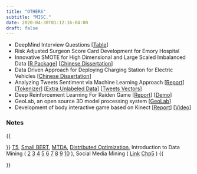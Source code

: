 ```yaml
---
title: "OTHERS"
subtitle: "MISC."
date: 2020-04-30T01:12:16-04:00
draft: false
---
```


- DeepMind Interview Questions [[Table](https://hmjianggatech.github.io/files/questionlist.xlsx)]
- Risk Adjusted Surgeon Score Card Development for Emory Hospital
- Innovative SMOTE for High Dimensional and Large Scaled Imbalanced Data [[R Package](https://github.com/HMJiangGatech/ESmote)] [[Chinese Dissertation](https://hmjianggatech.github.io/files/FSMOTE.pdf)]
- Data Driven Approach for Deploying Charging Station for Electric Vehicles [[Chinese Dissertation](https://hmjianggatech.github.io/files/ChargingStation.pdf)]
- Analyzing Tweets Sentiment via Machine Learning Approach [[Report](https://hmjianggatech.github.io/files/BHAMProject/SentimentAnalysis.pdf)] [[Tokenizer](https://hmjianggatech.github.io/files/BHAMProject/ReadACleanT.py)] [[Extra Unlabeled Data](https://hmjianggatech.github.io/files/BHAMProject/Tweets_Unlabeled.csv)] [[Tweets Vectors](http://pan.baidu.com/s/1qYGQpJm)]
- Deep Reinforcement Learning For Raiden Game [[Report](https://hmjianggatech.github.io/files/HCK.pdf)] [[Demo](https://hmjianggatech.github.io/files/HCKdemo.mp4)]
- GeoLab, an open source 3D model processing system [[GeoLab](http://gcl.ustc.edu.cn/index.php?s=/Home/Geolab/index.html)]
- Development of body interactive game based on Kinect  [[Report](http://staff.ustc.edu.cn/~lgliu/Courses/ComputerGraphics_2015_spring-summer/Projects/index3.html)] [[Video](http://v.youku.com/v_show/id_XMTI2NTUyNTYzNg==.html)]

### Notes

{{<p>}}
<a href="https://hmjianggatech.github.io/files/T5.pdf">T5</a>,
<a href="https://hmjianggatech.github.io/files/Small BERT.pdf">Small BERT</a>,
<a href="https://hmjianggatech.github.io/MTDA/">MTDA</a>,
<a href="notes/Distributed Optimization Seminar Note.pdf">Distributed Optimization</a>,
    Introduction to Data Mining (
    <a href="https://www.zybuluo.com/HaomingJiang/note/385492">2</a>
    <a href="https://www.zybuluo.com/HaomingJiang/note/387597">3</a>
    <a href="https://www.zybuluo.com/HaomingJiang/note/389165">4</a>
    <a href="https://www.zybuluo.com/HaomingJiang/note/417691">5</a>
    <a href="https://www.zybuluo.com/HaomingJiang/note/391448">6</a>
    <a href="https://www.zybuluo.com/HaomingJiang/note/391448">7</a>
    <a href="https://www.zybuluo.com/HaomingJiang/note/395852">8</a>
    <a href="https://www.zybuluo.com/HaomingJiang/note/457982">9</a>
    <a href="https://www.zybuluo.com/HaomingJiang/note/398307">10</a> ),
    Social Media Mining (
    <a href="http://dmml.asu.edu/smm/SMM.pdf">Link</a>
    <a href="https://www.zybuluo.com/HaomingJiang/note/402699">Chp5</a> )
{{</p>}}
